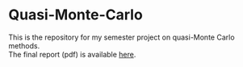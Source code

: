 # Quasi-Monte-Carlo

This is the repository for my semester project on quasi-Monte Carlo methods.  
The final report (pdf) is available [here](./Semesterarbeit_Quasi_MC.pdf).
